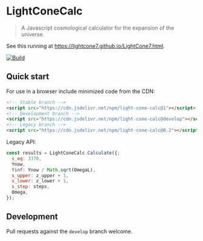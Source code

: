 # LightConeCalc

> A Javascript cosmological calculator for the expansion of the universe.

See this running at https://lightcone7.github.io/LightCone7.html.

[![Build](https://github.com/lightcone7/light-cone-calc/actions/workflows/node.js.yaml/badge.svg)](https://github.com/lightcone7/light-cone-calc/actions/workflows/node.js.yaml)

## Quick start

For use in a browser include minimized code from the CDN:

```html
<!-- Stable branch -->
<script src="https://cdn.jsdelivr.net/npm/light-cone-calc@1"></script>
<!-- Development branch -->
<script src="https://cdn.jsdelivr.net/npm/light-cone-calc@develop"></script>
<!-- Legacy branch -->
<script src="https://cdn.jsdelivr.net/npm/light-cone-calc@0.2"></script>
```

Legacy API:

```js
const results = LightConeCalc.Calculate({;
  s_eq: 3370,
  Ynow,
  Yinf: Ynow / Math.sqrt(OmegaL),
  s_upper: z_upper + 1,
  s_lower: z_lower + 1,
  s_step: steps,
  Omega,
});
```

## Development

Pull requests against the `develop` branch welcome.
